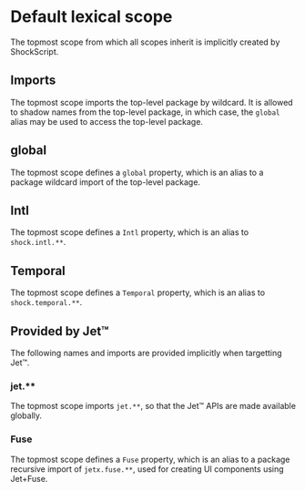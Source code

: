 # Default lexical scope

The topmost scope from which all scopes inherit is implicitly created by ShockScript.

## Imports

The topmost scope imports the top-level package by wildcard. It is allowed to shadow names from the top-level package, in which case, the `global` alias may be used to access the top-level package.

## global

The topmost scope defines a `global` property, which is an alias to a package wildcard import of the top-level package.

## Intl

The topmost scope defines a `Intl` property, which is an alias to `shock.intl.**`.

## Temporal

The topmost scope defines a `Temporal` property, which is an alias to `shock.temporal.**`.

## Provided by Jet™

The following names and imports are provided implicitly when targetting Jet™.

### jet.\*\*

The topmost scope imports `jet.**`, so that the Jet™ APIs are made available globally.

### Fuse

The topmost scope defines a `Fuse` property, which is an alias to a package recursive import of `jetx.fuse.**`, used for creating UI components using Jet+Fuse.